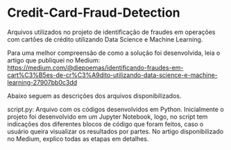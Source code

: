 # Credit-Card-Fraud-Detection

Arquivos utilizados no projeto de identificação de fraudes em operações com cartões de crédito utilizando Data Science e Machine Learning.

Para uma melhor compreensão de como a solução foi desenvolvida, leia o artigo que publiquei no Medium: https://medium.com/@diepoemas/identificando-fraudes-em-cart%C3%B5es-de-cr%C3%A9dito-utilizando-data-science-e-machine-learning-27907bb0c3dd

Abaixo seguem as descrições dos arquivos disponibilizados.

script.py: Arquivo com os códigos desenvolvidos em Python. Inicialmente o projeto foi desenvolvido em um Jupyter Notebook, logo, no script tem indicações dos diferentes blocos de código que foram feitos, caso o usuário queira visualizar os resultados por partes. No artigo disponibilizado no Medium, explico todas as etapas em detalhes.

